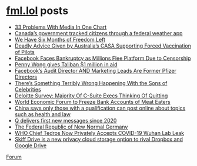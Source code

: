 # [fml.lol](https://fml.lol) posts
<!-- BLOG-POST-LIST:START -->
- [33 Problems With Media In One Chart](https://fml.lol/33-problems-with-media-in-one-chart/)
- [Canada’s government tracked citizens through a federal weather app](https://fml.lol/canadas-government-tracked-citizens-through-a-federal-weather-app/)
- [We Have Six Months of Freedom Left](https://fml.lol/we-have-six-months-of-freedom-left/)
- [Deadly Advice Given by Australia’s CASA Supporting Forced Vaccination of Pilots](https://fml.lol/deadly-advice-given-by-australias-casa-supporting-forced-vaccination-of-pilots/)
- [Facebook Faces Bankruptcy as Millions Flee Platform Due to Censorship](https://fml.lol/facebook-faces-bankruptcy-as-millions-flee-platform-due-to-censorship/)
- [Penny Wong gives Taliban $1 million in aid](https://fml.lol/penny-wong-gives-taliban-1-million-in-aid/)
- [Facebook’s Audit Director AND Marketing Leads Are Former Pfizer Directors](https://fml.lol/facebooks-audit-director-and-marketing-leads-are-former-pfizer-directors/)
- [There’s Something Terribly Wrong Happening With the Sons of Celebrities](https://fml.lol/theres-something-terribly-wrong-happening-with-the-sons-of-celebrities/)
- [Deloitte Survey: Majority Of C-Suite Execs Thinking Of Quitting](https://fml.lol/deloitte-survey/)
- [World Economic Forum to Freeze Bank Accounts of Meat Eaters](https://fml.lol/world-economic-forum-to-freeze-bank-accounts-of-meat-eaters/)
- [China says only those with a qualification can post online about topics such as health and law](https://fml.lol/china-says-only-those-with-a-qualification-can-post-online-about-topics-such-as-health-and-law/)
- [Q delivers first new messages since 2020](https://fml.lol/q-delivers-first-new-messages-since-2020/)
- [The Federal Republic of New Normal Germany](https://fml.lol/the-federal-republic-of-new-normal-germany/)
- [WHO Chief Tedros Now Privately Accepts COVID-19 Wuhan Lab Leak](https://fml.lol/who-chief-tedros-now-privately-accepts-covid-19-wuhan-lab-leak/)
- [Skiff Drive is a new privacy cloud storage option to rival Dropbox and Google Drive](https://fml.lol/skiff-drive-is-a-new-privacy-cloud-storage-option-to-rival-dropbox-and-google-drive/)
<!-- BLOG-POST-LIST:END -->

[Forum](https://forum.fml.lol)
